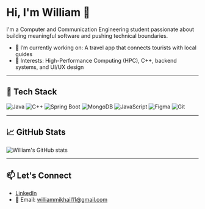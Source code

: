 # Hi, I'm William 👋

I'm a Computer and Communication Engineering student passionate about building meaningful software and pushing technical boundaries.

- 🔭 I’m currently working on: A travel app that connects tourists with local guides
- 🧠 Interests: High-Performance Computing (HPC), C++, backend systems, and UI/UX design

---

## 🚀 Tech Stack

![Java](https://img.shields.io/badge/-Java-007396?style=flat&logo=java)
![C++](https://img.shields.io/badge/-C++-00599C?style=flat&logo=c%2B%2B)
![Spring Boot](https://img.shields.io/badge/-Spring%20Boot-6DB33F?style=flat&logo=spring-boot)
![MongoDB](https://img.shields.io/badge/-MongoDB-47A248?style=flat&logo=mongodb)
![JavaScript](https://img.shields.io/badge/-JavaScript-F7DF1E?style=flat&logo=javascript)
![Figma](https://img.shields.io/badge/-Figma-F24E1E?style=flat&logo=figma)
![Git](https://img.shields.io/badge/-Git-F05032?style=flat&logo=git)

---

## 📈 GitHub Stats

![William's GitHub stats](https://github-readme-stats.vercel.app/api?username=WilliamMikhail&show_icons=true&theme=radical)

---

## 📫 Let's Connect

- [LinkedIn](https://www.linkedin.com/in/William%20Mikhail)
- 📧 Email: [williammikhail11@gmail.com](mailto:williammikhail11@gmail.com)

